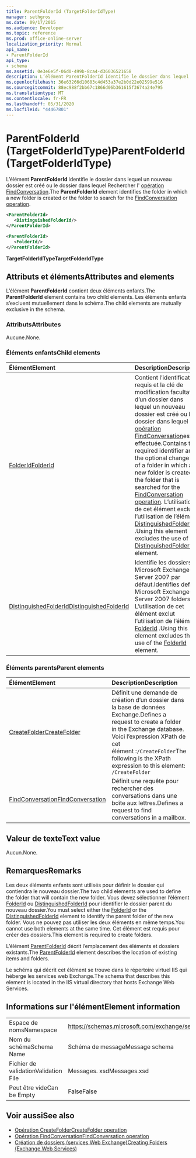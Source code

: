 ```yaml
---
title: ParentFolderId (TargetFolderIdType)
manager: sethgros
ms.date: 09/17/2015
ms.audience: Developer
ms.topic: reference
ms.prod: office-online-server
localization_priority: Normal
api_name:
- ParentFolderId
api_type:
- schema
ms.assetid: 0e3e6e5f-06d0-499b-8ca4-d36036521658
description: L’élément ParentFolderId identifie le dossier dans lequel un nouveau dossier est créé ou le dossier dans lequel Rechercher l’opération FindConversation.
ms.openlocfilehash: 36e63266d10603c4d453a37e2b0d22e02599e516
ms.sourcegitcommit: 88ec988f2bb67c1866d06b361615f3674a24e795
ms.translationtype: MT
ms.contentlocale: fr-FR
ms.lasthandoff: 05/31/2020
ms.locfileid: "44467801"
---
```

# <a name="parentfolderid-targetfolderidtype"></a><span data-ttu-id="b4bae-103">ParentFolderId (TargetFolderIdType)</span><span class="sxs-lookup"><span data-stu-id="b4bae-103">ParentFolderId (TargetFolderIdType)</span></span>

<span data-ttu-id="b4bae-104">L’élément **ParentFolderId** identifie le dossier dans lequel un nouveau dossier est créé ou le dossier dans lequel Rechercher l' [opération FindConversation](findconversation-operation.md).</span><span class="sxs-lookup"><span data-stu-id="b4bae-104">The **ParentFolderId** element identifies the folder in which a new folder is created or the folder to search for the [FindConversation operation](findconversation-operation.md).</span></span>
  
```xml
<ParentFolderId>
   <DistinguishedFolderId/>
</ParentFolderId>
```

```xml
<ParentFolderId>
   <FolderId/> 
</ParentFolderId>
```

<span data-ttu-id="b4bae-105">**TargetFolderIdType**</span><span class="sxs-lookup"><span data-stu-id="b4bae-105">**TargetFolderIdType**</span></span>

## <a name="attributes-and-elements"></a><span data-ttu-id="b4bae-106">Attributs et éléments</span><span class="sxs-lookup"><span data-stu-id="b4bae-106">Attributes and elements</span></span>

<span data-ttu-id="b4bae-107">L’élément **ParentFolderId** contient deux éléments enfants.</span><span class="sxs-lookup"><span data-stu-id="b4bae-107">The **ParentFolderId** element contains two child elements.</span></span> <span data-ttu-id="b4bae-108">Les éléments enfants s’excluent mutuellement dans le schéma.</span><span class="sxs-lookup"><span data-stu-id="b4bae-108">The child elements are mutually exclusive in the schema.</span></span> 
  
### <a name="attributes"></a><span data-ttu-id="b4bae-109">Attributs</span><span class="sxs-lookup"><span data-stu-id="b4bae-109">Attributes</span></span>

<span data-ttu-id="b4bae-110">Aucune.</span><span class="sxs-lookup"><span data-stu-id="b4bae-110">None.</span></span>
  
### <a name="child-elements"></a><span data-ttu-id="b4bae-111">Éléments enfants</span><span class="sxs-lookup"><span data-stu-id="b4bae-111">Child elements</span></span>

|<span data-ttu-id="b4bae-112">**Élément**</span><span class="sxs-lookup"><span data-stu-id="b4bae-112">**Element**</span></span>|<span data-ttu-id="b4bae-113">**Description**</span><span class="sxs-lookup"><span data-stu-id="b4bae-113">**Description**</span></span>|
|:-----|:-----|
|[<span data-ttu-id="b4bae-114">FolderId</span><span class="sxs-lookup"><span data-stu-id="b4bae-114">FolderId</span></span>](folderid.md) <br/> |<span data-ttu-id="b4bae-115">Contient l’identificateur requis et la clé de modification facultative d’un dossier dans lequel un nouveau dossier est créé ou le dossier dans lequel l' [opération FindConversation](findconversation-operation.md)est effectuée.</span><span class="sxs-lookup"><span data-stu-id="b4bae-115">Contains the required identifier and the optional change key of a folder in which a new folder is created or the folder that is searched for the [FindConversation operation](findconversation-operation.md).</span></span> <span data-ttu-id="b4bae-116">L’utilisation de cet élément exclut l’utilisation de l’élément [DistinguishedFolderId](distinguishedfolderid.md) .</span><span class="sxs-lookup"><span data-stu-id="b4bae-116">Using this element excludes the use of the [DistinguishedFolderId](distinguishedfolderid.md) element.</span></span>  <br/> |
|[<span data-ttu-id="b4bae-117">DistinguishedFolderId</span><span class="sxs-lookup"><span data-stu-id="b4bae-117">DistinguishedFolderId</span></span>](distinguishedfolderid.md) <br/> |<span data-ttu-id="b4bae-118">Identifie les dossiers Microsoft Exchange Server 2007 par défaut.</span><span class="sxs-lookup"><span data-stu-id="b4bae-118">Identifies default Microsoft Exchange Server 2007 folders.</span></span> <span data-ttu-id="b4bae-119">L’utilisation de cet élément exclut l’utilisation de l’élément [FolderId](folderid.md) .</span><span class="sxs-lookup"><span data-stu-id="b4bae-119">Using this element excludes the use of the [FolderId](folderid.md) element.</span></span>  <br/> |
   
### <a name="parent-elements"></a><span data-ttu-id="b4bae-120">Éléments parents</span><span class="sxs-lookup"><span data-stu-id="b4bae-120">Parent elements</span></span>

|<span data-ttu-id="b4bae-121">**Élément**</span><span class="sxs-lookup"><span data-stu-id="b4bae-121">**Element**</span></span>|<span data-ttu-id="b4bae-122">**Description**</span><span class="sxs-lookup"><span data-stu-id="b4bae-122">**Description**</span></span>|
|:-----|:-----|
|[<span data-ttu-id="b4bae-123">CreateFolder</span><span class="sxs-lookup"><span data-stu-id="b4bae-123">CreateFolder</span></span>](createfolder.md) <br/> |<span data-ttu-id="b4bae-124">Définit une demande de création d’un dossier dans la base de données Exchange.</span><span class="sxs-lookup"><span data-stu-id="b4bae-124">Defines a request to create a folder in the Exchange database.</span></span>  <br/> <span data-ttu-id="b4bae-125">Voici l’expression XPath de cet élément :`/CreateFolder`</span><span class="sxs-lookup"><span data-stu-id="b4bae-125">The following is the XPath expression to this element:  `/CreateFolder`</span></span> <br/> |
|[<span data-ttu-id="b4bae-126">FindConversation</span><span class="sxs-lookup"><span data-stu-id="b4bae-126">FindConversation</span></span>](findconversation.md) <br/> |<span data-ttu-id="b4bae-127">Définit une requête pour rechercher des conversations dans une boîte aux lettres.</span><span class="sxs-lookup"><span data-stu-id="b4bae-127">Defines a request to find conversations in a mailbox.</span></span>  <br/> |
   
## <a name="text-value"></a><span data-ttu-id="b4bae-128">Valeur de texte</span><span class="sxs-lookup"><span data-stu-id="b4bae-128">Text value</span></span>

<span data-ttu-id="b4bae-129">Aucun.</span><span class="sxs-lookup"><span data-stu-id="b4bae-129">None.</span></span>
  
## <a name="remarks"></a><span data-ttu-id="b4bae-130">Remarques</span><span class="sxs-lookup"><span data-stu-id="b4bae-130">Remarks</span></span>

<span data-ttu-id="b4bae-131">Les deux éléments enfants sont utilisés pour définir le dossier qui contiendra le nouveau dossier.</span><span class="sxs-lookup"><span data-stu-id="b4bae-131">The two child elements are used to define the folder that will contain the new folder.</span></span> <span data-ttu-id="b4bae-132">Vous devez sélectionner l’élément [FolderId](folderid.md) ou [DistinguishedFolderId](distinguishedfolderid.md) pour identifier le dossier parent du nouveau dossier.</span><span class="sxs-lookup"><span data-stu-id="b4bae-132">You must select either the [FolderId](folderid.md) or the [DistinguishedFolderId](distinguishedfolderid.md) element to identify the parent folder of the new folder.</span></span> <span data-ttu-id="b4bae-133">Vous ne pouvez pas utiliser les deux éléments en même temps.</span><span class="sxs-lookup"><span data-stu-id="b4bae-133">You cannot use both elements at the same time.</span></span> <span data-ttu-id="b4bae-134">Cet élément est requis pour créer des dossiers.</span><span class="sxs-lookup"><span data-stu-id="b4bae-134">This element is required to create folders.</span></span> 
  
<span data-ttu-id="b4bae-135">L’élément [ParentFolderId](parentfolderid.md) décrit l’emplacement des éléments et dossiers existants.</span><span class="sxs-lookup"><span data-stu-id="b4bae-135">The [ParentFolderId](parentfolderid.md) element describes the location of existing items and folders.</span></span> 
  
<span data-ttu-id="b4bae-136">Le schéma qui décrit cet élément se trouve dans le répertoire virtuel IIS qui héberge les services web Exchange.</span><span class="sxs-lookup"><span data-stu-id="b4bae-136">The schema that describes this element is located in the IIS virtual directory that hosts Exchange Web Services.</span></span>
  
## <a name="element-information"></a><span data-ttu-id="b4bae-137">Informations sur l'élément</span><span class="sxs-lookup"><span data-stu-id="b4bae-137">Element information</span></span>

|||
|:-----|:-----|
|<span data-ttu-id="b4bae-138">Espace de noms</span><span class="sxs-lookup"><span data-stu-id="b4bae-138">Namespace</span></span>  <br/> |https://schemas.microsoft.com/exchange/services/2006/messages  <br/> |
|<span data-ttu-id="b4bae-139">Nom du schéma</span><span class="sxs-lookup"><span data-stu-id="b4bae-139">Schema Name</span></span>  <br/> |<span data-ttu-id="b4bae-140">Schéma de message</span><span class="sxs-lookup"><span data-stu-id="b4bae-140">Message schema</span></span>  <br/> |
|<span data-ttu-id="b4bae-141">Fichier de validation</span><span class="sxs-lookup"><span data-stu-id="b4bae-141">Validation File</span></span>  <br/> |<span data-ttu-id="b4bae-142">Messages. xsd</span><span class="sxs-lookup"><span data-stu-id="b4bae-142">Messages.xsd</span></span>  <br/> |
|<span data-ttu-id="b4bae-143">Peut être vide</span><span class="sxs-lookup"><span data-stu-id="b4bae-143">Can be Empty</span></span>  <br/> |<span data-ttu-id="b4bae-144">False</span><span class="sxs-lookup"><span data-stu-id="b4bae-144">False</span></span>  <br/> |
   
## <a name="see-also"></a><span data-ttu-id="b4bae-145">Voir aussi</span><span class="sxs-lookup"><span data-stu-id="b4bae-145">See also</span></span>

- [<span data-ttu-id="b4bae-146">Opération CreateFolder</span><span class="sxs-lookup"><span data-stu-id="b4bae-146">CreateFolder operation</span></span>](createfolder-operation.md)
- [<span data-ttu-id="b4bae-147">Opération FindConversation</span><span class="sxs-lookup"><span data-stu-id="b4bae-147">FindConversation operation</span></span>](findconversation-operation.md)
- [<span data-ttu-id="b4bae-148">Création de dossiers (services Web Exchange)</span><span class="sxs-lookup"><span data-stu-id="b4bae-148">Creating Folders (Exchange Web Services)</span></span>](https://msdn.microsoft.com/library/3b15b0ec-8691-45ed-9a24-a91ff732d6cf%28Office.15%29.aspx)


